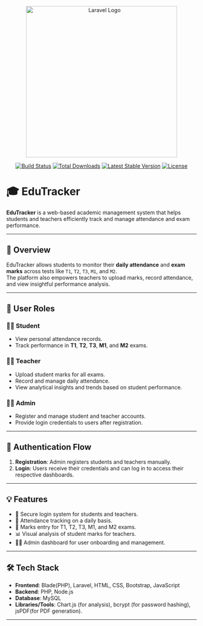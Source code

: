 <p align="center"><a href="https://laravel.com" target="_blank"><img src="https://raw.githubusercontent.com/laravel/art/master/logo-lockup/5%20SVG/2%20CMYK/1%20Full%20Color/laravel-logolockup-cmyk-red.svg" width="400" alt="Laravel Logo"></a></p>

<p align="center">
<a href="https://github.com/laravel/framework/actions"><img src="https://github.com/laravel/framework/workflows/tests/badge.svg" alt="Build Status"></a>
<a href="https://packagist.org/packages/laravel/framework"><img src="https://img.shields.io/packagist/dt/laravel/framework" alt="Total Downloads"></a>
<a href="https://packagist.org/packages/laravel/framework"><img src="https://img.shields.io/packagist/v/laravel/framework" alt="Latest Stable Version"></a>
<a href="https://packagist.org/packages/laravel/framework"><img src="https://img.shields.io/packagist/l/laravel/framework" alt="License"></a>
</p>

# 🎓 EduTracker

**EduTracker** is a web-based academic management system that helps students and teachers efficiently track and manage attendance and exam performance.

---

## 📌 Overview

EduTracker allows students to monitor their **daily attendance** and **exam marks** across tests like `T1`, `T2`, `T3`, `M1`, and `M2`.  
The platform also empowers teachers to upload marks, record attendance, and view insightful performance analysis.

---

## 👥 User Roles

### 🧑‍🎓 Student
- View personal attendance records.
- Track performance in **T1**, **T2**, **T3**, **M1**, and **M2** exams.

### 👨‍🏫 Teacher
- Upload student marks for all exams.
- Record and manage daily attendance.
- View analytical insights and trends based on student performance.

### 👨‍💼 Admin
- Register and manage student and teacher accounts.
- Provide login credentials to users after registration.

---

## 🔐 Authentication Flow

1. **Registration**: Admin registers students and teachers manually.
2. **Login**: Users receive their credentials and can log in to access their respective dashboards.

---

## 💡 Features

- 🔐 Secure login system for students and teachers.
- 📅 Attendance tracking on a daily basis.
- 📝 Marks entry for T1, T2, T3, M1, and M2 exams.
- 📊 Visual analysis of student marks for teachers.
- 👨‍💼 Admin dashboard for user onboarding and management.

---

## 🛠️ Tech Stack

- **Frontend**: Blade(PHP), Laravel, HTML, CSS, Bootstrap, JavaScript
- **Backend**: PHP, Node.js
- **Database**:  MySQL
- **Libraries/Tools**: Chart.js (for analysis), bcrypt (for password hashing), jsPDF(for PDF generation).

---
